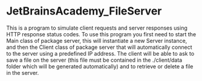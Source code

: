 # JetBrainsAcademy_FileServer
This is a program to simulate client requests and server responses using HTTP response status codes. To use this program you first need to start the Main class of package server, this will instantiate a new Server instance, and then the Client class of package server that will automatically connect to the server using a predefined IP address. The client will be able to ask to save a file on the server (this file must be contained in the ./client/data folder which will be generated automatically) and to retrieve or delete a file in the server.
